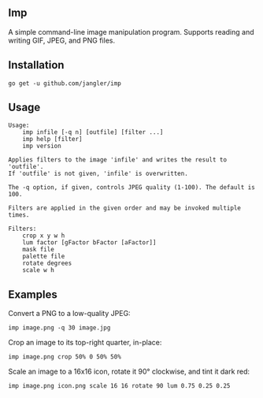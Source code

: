 Imp
---
A simple command-line image manipulation program. Supports reading and
writing GIF, JPEG, and PNG files.

Installation
------------
	go get -u github.com/jangler/imp

Usage
-----
	Usage:
		imp infile [-q n] [outfile] [filter ...]
		imp help [filter]
		imp version

	Applies filters to the image 'infile' and writes the result to 'outfile'.
	If 'outfile' is not given, 'infile' is overwritten.

	The -q option, if given, controls JPEG quality (1-100). The default is 100.

	Filters are applied in the given order and may be invoked multiple times.

	Filters:
		crop x y w h
		lum factor [gFactor bFactor [aFactor]]
		mask file
		palette file
		rotate degrees
		scale w h

Examples
--------
Convert a PNG to a low-quality JPEG:

	imp image.png -q 30 image.jpg

Crop an image to its top-right quarter, in-place:

	imp image.png crop 50% 0 50% 50%

Scale an image to a 16x16 icon, rotate it 90° clockwise, and tint it dark red:

	imp image.png icon.png scale 16 16 rotate 90 lum 0.75 0.25 0.25
